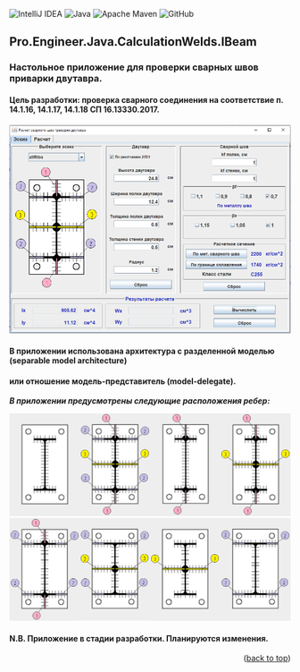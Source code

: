 ![IntelliJ IDEA](https://img.shields.io/badge/IntelliJIDEA-000000.svg?style=for-the-badge&logo=intellij-idea&logoColor=white)
![Java](https://img.shields.io/badge/java-%23ED8B00.svg?style=for-the-badge&logo=openjdk&logoColor=white)
![Apache Maven](https://img.shields.io/badge/Apache%20Maven-C71A36?style=for-the-badge&logo=Apache%20Maven&logoColor=white)
![GitHub](https://img.shields.io/badge/github-%23121011.svg?style=for-the-badge&logo=github&logoColor=white)
## Pro.Engineer.Java.CalculationWelds.IBeam
<a name="readme-top"></a>
### Настольное приложение для проверки сварных швов приварки двутавра.

#### Цель разработки: проверка сварного соединения на соответствие п. 14.1.16, 14.1.17, 14.1.18 СП 16.13330.2017.

<img src="images/base.png" alt="drawing" width="650"/>

#### В приложении использована архитектура с разделенной моделью (separable model architecture)
#### или отношение модель-представитель (model-delegate).

***В приложении предусмотрены следующие расположения ребер:***

<img src="images/1_4.png" alt="drawing" width="650"/>
<img src="images/5_8.png" alt="drawing" width="650"/>

#### N.B. Приложение в стадии разработки. Планируются изменения.

<p align="right">(<a href="#readme-top">back to top</a>)</p>